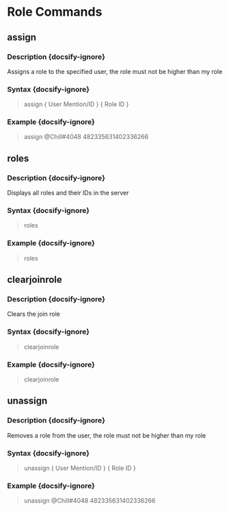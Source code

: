 # Role Commands
## assign
### Description {docsify-ignore}
Assigns a role to the specified user, the role must not be higher than my role
### Syntax {docsify-ignore}

> assign { User Mention/ID } { Role ID }

### Example {docsify-ignore}

> assign @Chill#4048 482335631402336266

## roles
### Description {docsify-ignore}
Displays all roles and their IDs in the server
### Syntax {docsify-ignore}

> roles

### Example {docsify-ignore}

> roles

## clearjoinrole
### Description {docsify-ignore}
Clears the join role
### Syntax {docsify-ignore}

> clearjoinrole

### Example {docsify-ignore}

> clearjoinrole

## unassign
### Description {docsify-ignore}
Removes a role from the user, the role must not be higher than my role
### Syntax {docsify-ignore}

> unassign { User Mention/ID } { Role ID }

### Example {docsify-ignore}

> unassign @Chill#4048 482335631402336266

